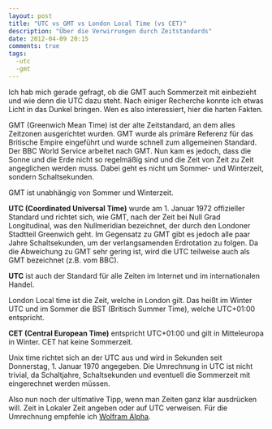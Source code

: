 ```yaml
---
layout: post
title: "UTC vs GMT vs London Local Time (vs CET)"
description: "Über die Verwirrungen durch Zeitstandards"
date: 2012-04-09 20:15
comments: true
tags:
  -utc
  -gmt
---
```


Ich hab mich gerade gefragt, ob die GMT auch Sommerzeit mit einbezieht und wie denn die UTC dazu steht. Nach einiger Recherche konnte ich etwas Licht in das Dunkel bringen. Wen es also interessiert, hier die harten Fakten.

GMT (Greenwich Mean Time) ist der alte Zeitstandard, an dem alles Zeitzonen ausgerichtet wurden. GMT wurde als primäre Referenz für das Britische Empire eingeführt und wurde schnell zum allgemeinen Standard. Der BBC World Service arbeitet nach GMT. Nun kam es jedoch, dass die Sonne und die Erde nicht so regelmäßig sind und die Zeit von Zeit zu Zeit angeglichen werden muss. Dabei geht es nicht um Sommer- und Winterzeit, sondern Schaltsekunden.

GMT ist unabhängig von Sommer und Winterzeit.

**UTC (Coordinated Universal Time)** wurde am 1. Januar 1972 offizieller Standard und richtet sich, wie GMT, nach der Zeit bei Null Grad Longitudinal, was den Nullmeridian bezeichnet, der durch den Londoner Stadtteil Greenwich geht. Im Gegensatz zu GMT gibt es jedoch alle paar Jahre Schaltsekunden, um der verlangsamenden Erdrotation zu folgen. Da die Abweichung zu GMT sehr gering ist, wird die UTC teilweise auch als GMT bezeichnet (z.B. vom BBC).

**UTC** ist auch der Standard für alle Zeiten im Internet und im internationalen Handel.

London Local time ist die Zeit, welche in London gilt. Das heißt im Winter UTC und im Sommer die BST (Britisch Summer Time), welche UTC+01:00 entspricht.

**CET (Central European Time)** entspricht UTC+01:00 und gilt in Mitteleuropa in Winter. CET hat keine Sommerzeit.

Unix time richtet sich an der UTC aus und wird in Sekunden seit Donnerstag, 1. Januar 1970 angegeben. Die Umrechnung in UTC ist nicht trivial, da Schaltjahre, Schaltsekunden und eventuell die Sommerzeit mit eingerechnet werden müssen.

Also nun noch der ultimative Tipp, wenn man Zeiten ganz klar ausdrücken will. Zeit in Lokaler Zeit angeben oder auf UTC verweisen. Für die Umrechnung empfehle ich [Wolfram Alpha](http://www.wolframalpha.com).
